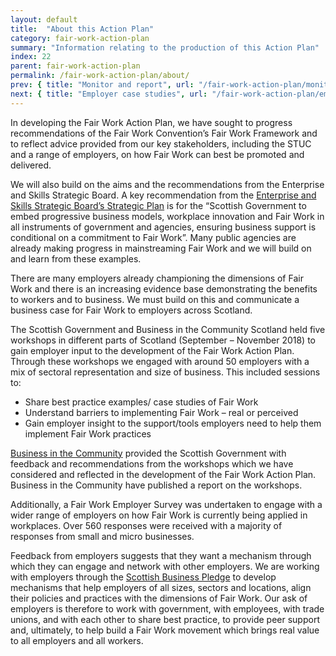 ```yaml
---
layout: default
title:  "About this Action Plan"
category: fair-work-action-plan
summary: "Information relating to the production of this Action Plan"
index: 22
parent: fair-work-action-plan
permalink: /fair-work-action-plan/about/
prev: { title: "Monitor and report", url: "/fair-work-action-plan/monitor-and-report/" }
next: { title: "Employer case studies", url: "/fair-work-action-plan/employer-case-studies/" }
---
```


In developing the Fair Work Action Plan, we have sought to progress recommendations of the Fair Work Convention’s Fair Work Framework and to reflect advice provided from our key stakeholders, including the STUC and a range of employers, on how Fair Work can best be promoted and delivered.  

We will also build on the aims and the recommendations from the Enterprise and Skills Strategic Board.  A key recommendation from the [Enterprise and Skills Strategic Board’s Strategic Plan](https://www.gov.scot/publications/working-collaboratively-better-scotland/) is for the “Scottish Government to embed progressive business models, workplace innovation and Fair Work in all instruments of government and agencies, ensuring business support is conditional on a commitment to Fair Work”. Many public agencies are already making progress in mainstreaming Fair Work and we will build on and learn from these examples.

There are many employers already championing the dimensions of Fair Work and there is an increasing evidence base demonstrating the benefits to workers and to business.  We must build on this and communicate a business case for Fair Work to employers across Scotland.    

The Scottish Government and Business in the Community Scotland held five workshops in different parts of Scotland (September – November 2018) to gain employer input to the development of the Fair Work Action Plan.  Through these workshops we engaged with around 50 employers with a mix of sectoral representation and size of business.   This included sessions to:
* Share best practice examples/ case studies of Fair Work 
* Understand barriers to implementing Fair Work – real or perceived 
* Gain employer insight to the support/tools employers need to help them implement Fair Work practices

[Business in the Community](https://www.bitc.org.uk/) provided the Scottish Government with feedback and recommendations from the workshops which we have considered and reflected in the development of the Fair Work Action Plan.  Business in the Community have published a report on the workshops.

Additionally, a Fair Work Employer Survey was undertaken to engage with a wider range of employers on how Fair Work is currently being applied in workplaces.  Over 560 responses were received with a majority of responses from small and micro businesses.  

Feedback from employers suggests that they want a mechanism through which they can engage and network with other employers.  We are working with employers through the [Scottish Business Pledge](https://scottishbusinesspledge.scot/) to develop mechanisms that help employers of all sizes, sectors and locations, align their policies and practices with the dimensions of Fair Work. Our ask of employers is therefore to work with government, with employees, with trade unions, and with each other to share best practice, to provide peer support and, ultimately, to help build a Fair Work movement which brings real value to all employers and all workers. 

